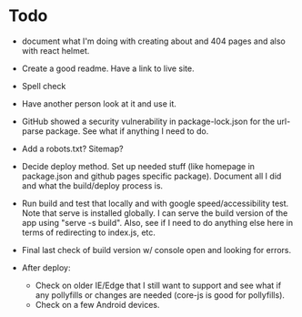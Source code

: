 # Todo

- document what I'm doing with creating about and 404 pages and also with react helmet.
- Create a good readme. Have a link to live site.
- Spell check
- Have another person look at it and use it.
- GitHub showed a security vulnerability in package-lock.json for the url-parse package. See what if anything I need to do.
- Add a robots.txt? Sitemap?
- Decide deploy method. Set up needed stuff (like homepage in package.json and github pages specific package). Document all I did and what the build/deploy process is.
- Run build and test that locally and with google speed/accessibility test. Note that serve is installed globally. I can serve the build version of the app using "serve -s build". Also, see if I need to do anything else here in terms of redirecting to index.js, etc.
- Final last check of build version w/ console open and looking for errors.


- After deploy:
  - Check on older IE/Edge that I still want to support and see what if any pollyfills or changes are needed (core-js is good for pollyfills).
  - Check on a few Android devices.
